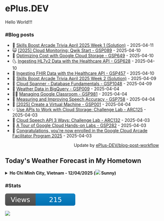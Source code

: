 # ePlus.DEV

Hello World!!!

### #Blog posts

- 🧰 [Skills Boost Arcade Trivia April 2025 Week 1 &lpar;Solution&rpar;](https://eplus.dev/skills-boost-arcade-trivia-april-2025-week-1-solution) - 2025-04-11 
- 😺 [[2025] Cloud Monitoring: Qwik Start - GSP089](https://eplus.dev/2025-cloud-monitoring-qwik-start-gsp089) - 2025-04-10 
- 🗽 [Optimizing Cost with Google Cloud Storage - GSP649](https://eplus.dev/optimizing-cost-with-google-cloud-storage-gsp649) - 2025-04-10 
- 🌜 [Ingesting HL7v2 Data with the Healthcare API - GSP628](https://eplus.dev/ingesting-hl7v2-data-with-the-healthcare-api-gsp628) - 2025-04-10 
- 📝 [Ingesting FHIR Data with the Healthcare API - GSP457](https://eplus.dev/ingesting-fhir-data-with-the-healthcare-api-gsp457) - 2025-04-10 
- 🚀 [Skills Boost Arcade Trivia April 2025 Week 2 &lpar;Solution&rpar;](https://eplus.dev/skills-boost-arcade-trivia-april-2025-week-2-solution) - 2025-04-09 
- 💼 [Cloud Spanner - Database Fundamentals - GSP1048](https://eplus.dev/cloud-spanner-database-fundamentals-gsp1048) - 2025-04-09 
- 🦣 [Weather Data in BigQuery - GSP009](https://eplus.dev/weather-data-in-bigquery-gsp009) - 2025-04-04 
- 👨‍🏫 [Managing Google Classroom - GSP981](https://eplus.dev/managing-google-classroom-gsp981) - 2025-04-04 
- 🔭 [Measuring and Improving Speech Accuracy - GSP758](https://eplus.dev/measuring-and-improving-speech-accuracy-gsp758) - 2025-04-04 
- 🤡 [[2025] Create a Virtual Machine - GSP001](https://eplus.dev/2025-create-a-virtual-machine-gsp001) - 2025-04-04 
- 💡 [Use APIs to Work with Cloud Storage: Challenge Lab - ARC125](https://eplus.dev/use-apis-to-work-with-cloud-storage-challenge-lab-arc125) - 2025-04-03 
- 🦣 [Cloud Speech API 3 Ways: Challenge Lab - ARC132](https://eplus.dev/cloud-speech-api-3-ways-challenge-lab-arc132) - 2025-04-03 
- 💪 [A Tour of Google Cloud Hands-on Labs - GSP282](https://eplus.dev/a-tour-of-google-cloud-hands-on-labs-gsp282) - 2025-04-03 
- 🤡 [Congratulations, you&#39;re now enrolled in the Google Cloud Arcade Facilitator Program 2025](https://eplus.dev/congratulations-youre-now-enrolled-in-the-google-cloud-arcade-facilitator-program-2025) - 2025-04-03 


<div align="right">
    Update by <a target="_blank" href="https://github.com/ePlus-DEV/blog-post-workflow">ePlus-DEV/blog-post-workflow</a>
</div>


## Today's Weather Forecast in My Hometown



<details>
    <summary><b>Ho Chi Minh City, Vietnam - 12/04/2025 (<img src="https://cdn.weatherapi.com/weather/64x64/day/113.png" width="25" /> Sunny)</b>
    </summary>

    
<table>
    <tr>
        <th>Hour</th>
        <td>00:00</td><td>01:00</td><td>02:00</td><td>03:00</td><td>04:00</td><td>05:00</td><td>06:00</td><td>07:00</td><td>08:00</td><td>09:00</td><td>10:00</td><td>11:00</td><td>12:00</td><td>13:00</td><td>14:00</td><td>15:00</td><td>16:00</td><td>17:00</td><td>18:00</td><td>19:00</td><td>20:00</td><td>21:00</td><td>22:00</td><td>23:00</td>
    </tr>
    <tr>
        <th>Weather</th>
        <td><img src="https://cdn.weatherapi.com/weather/64x64/night/116.png"></img></td><td><img src="https://cdn.weatherapi.com/weather/64x64/night/116.png"></img></td><td><img src="https://cdn.weatherapi.com/weather/64x64/night/116.png"></img></td><td><img src="https://cdn.weatherapi.com/weather/64x64/night/116.png"></img></td><td><img src="https://cdn.weatherapi.com/weather/64x64/night/113.png"></img></td><td><img src="https://cdn.weatherapi.com/weather/64x64/night/113.png"></img></td><td><img src="https://cdn.weatherapi.com/weather/64x64/day/113.png"></img></td><td><img src="https://cdn.weatherapi.com/weather/64x64/day/113.png"></img></td><td><img src="https://cdn.weatherapi.com/weather/64x64/day/113.png"></img></td><td><img src="https://cdn.weatherapi.com/weather/64x64/day/116.png"></img></td><td><img src="https://cdn.weatherapi.com/weather/64x64/day/113.png"></img></td><td><img src="https://cdn.weatherapi.com/weather/64x64/day/116.png"></img></td><td><img src="https://cdn.weatherapi.com/weather/64x64/day/116.png"></img></td><td><img src="https://cdn.weatherapi.com/weather/64x64/day/116.png"></img></td><td><img src="https://cdn.weatherapi.com/weather/64x64/day/116.png"></img></td><td><img src="https://cdn.weatherapi.com/weather/64x64/day/116.png"></img></td><td><img src="https://cdn.weatherapi.com/weather/64x64/day/113.png"></img></td><td><img src="https://cdn.weatherapi.com/weather/64x64/day/113.png"></img></td><td><img src="https://cdn.weatherapi.com/weather/64x64/day/113.png"></img></td><td><img src="https://cdn.weatherapi.com/weather/64x64/night/113.png"></img></td><td><img src="https://cdn.weatherapi.com/weather/64x64/night/113.png"></img></td><td><img src="https://cdn.weatherapi.com/weather/64x64/night/113.png"></img></td><td><img src="https://cdn.weatherapi.com/weather/64x64/night/113.png"></img></td><td><img src="https://cdn.weatherapi.com/weather/64x64/night/116.png"></img></td>
    </tr>
    <tr>
        <th>Condition</th>
        <td width="200px">Partly Cloudy </td><td width="200px">Partly Cloudy </td><td width="200px">Partly cloudy</td><td width="200px">Partly Cloudy </td><td width="200px">Clear </td><td width="200px">Clear </td><td width="200px">Sunny</td><td width="200px">Sunny</td><td width="200px">Sunny</td><td width="200px">Partly Cloudy </td><td width="200px">Sunny</td><td width="200px">Partly Cloudy </td><td width="200px">Partly Cloudy </td><td width="200px">Partly Cloudy </td><td width="200px">Partly Cloudy </td><td width="200px">Partly Cloudy </td><td width="200px">Sunny</td><td width="200px">Sunny</td><td width="200px">Sunny</td><td width="200px">Clear </td><td width="200px">Clear </td><td width="200px">Clear </td><td width="200px">Clear </td><td width="200px">Partly Cloudy </td>
    </tr>
    <tr>
        <th>Temperature</th>
        <td>27.5 °C</td><td>27.3 °C</td><td>28.3 °C</td><td>26.6 °C</td><td>26.5 °C</td><td>26.3 °C</td><td>26.2 °C</td><td>27.6 °C</td><td>29.4 °C</td><td>31.3 °C</td><td>33.3 °C</td><td>35.1 °C</td><td>36.7 °C</td><td>37.6 °C</td><td>37.7 °C</td><td>36.5 °C</td><td>34.9 °C</td><td>33.1 °C</td><td>30.4 °C</td><td>29.2 °C</td><td>28.8 °C</td><td>28.5 °C</td><td>28.3 °C</td><td>28.1 °C</td>
    </tr>
    <tr>
        <th>Wind</th>
        <td>13 kph</td><td>11.2 kph</td><td>9.4 kph</td><td>7.2 kph</td><td>6.8 kph</td><td>7.6 kph</td><td>7.9 kph</td><td>9 kph</td><td>9.7 kph</td><td>9 kph</td><td>8.6 kph</td><td>8.3 kph</td><td>7.9 kph</td><td>8.3 kph</td><td>12.2 kph</td><td>18 kph</td><td>20.9 kph</td><td>21.6 kph</td><td>20.5 kph</td><td>18.4 kph</td><td>18 kph</td><td>15.5 kph</td><td>13.7 kph</td><td>13 kph</td>
    </tr>
</table>


<div align="right">
    Updated at: 2025-04-11T19:23:37Z - by <a target="_blank"
        href="https://github.com/ePlus-DEV/weather-forecast">ePlus-DEV/weather-forecast</a>
</div>
</details>


### #Stats

[![Image of counter](https://github.com/ePlus-DEV/view-counter/blob/main/svg/685088620/badge.svg)](https://github.com/ePlus-DEV/view-counter/blob/main/readme/685088620/week.md)

![](https://komarev.com/ghpvc/?username=ePlus-DEV&style=for-the-badge)
